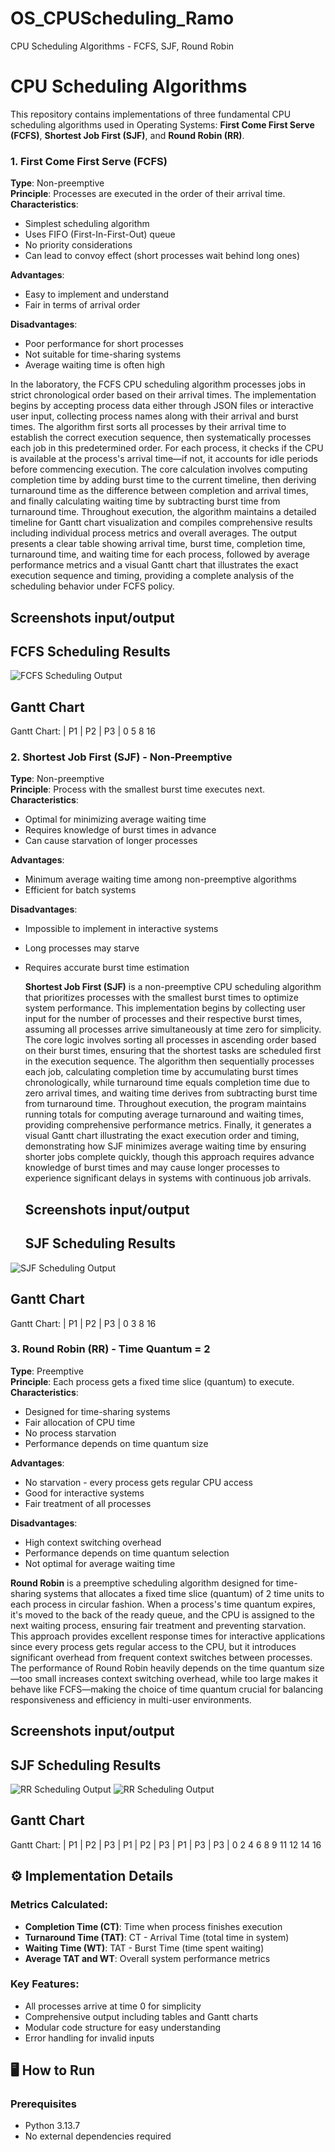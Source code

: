 # OS_CPUScheduling_Ramo
CPU Scheduling Algorithms - FCFS, SJF, Round Robin
 # CPU Scheduling Algorithms

This repository contains implementations of three fundamental CPU scheduling algorithms used in Operating Systems: **First Come First Serve (FCFS)**, **Shortest Job First (SJF)**, and **Round Robin (RR)**.

### 1. First Come First Serve (FCFS)
**Type**: Non-preemptive  
**Principle**: Processes are executed in the order of their arrival time.  
**Characteristics**:
- Simplest scheduling algorithm
- Uses FIFO (First-In-First-Out) queue
- No priority considerations
- Can lead to convoy effect (short processes wait behind long ones)

**Advantages**:
- Easy to implement and understand
- Fair in terms of arrival order

**Disadvantages**:
- Poor performance for short processes
- Not suitable for time-sharing systems
- Average waiting time is often high
  
In the laboratory, the FCFS CPU scheduling algorithm processes jobs in strict chronological order based on their arrival times. The implementation begins by accepting process data either through JSON files or interactive user input, collecting process names along with their arrival and burst times. The algorithm first sorts all processes by their arrival time to establish the correct execution sequence, then systematically processes each job in this predetermined order. For each process, it checks if the CPU is available at the process's arrival time—if not, it accounts for idle periods before commencing execution. The core calculation involves computing completion time by adding burst time to the current timeline, then deriving turnaround time as the difference between completion and arrival times, and finally calculating waiting time by subtracting burst time from turnaround time. Throughout execution, the algorithm maintains a detailed timeline for Gantt chart visualization and compiles comprehensive results including individual process metrics and overall averages. The output presents a clear table showing arrival time, burst time, completion time, turnaround time, and waiting time for each process, followed by average performance metrics and a visual Gantt chart that illustrates the exact execution sequence and timing, providing a complete analysis of the scheduling behavior under FCFS policy.

  ## Screenshots input/output
  ## FCFS Scheduling Results
  ![FCFS Scheduling Output](images/FCFS%20input_output.jpg)

 ## Gantt Chart 
 
Gantt Chart:
| P1  |  P2 |  P3 |
0     5     8     16

### 2. Shortest Job First (SJF) - Non-Preemptive
**Type**: Non-preemptive  
**Principle**: Process with the smallest burst time executes next.  
**Characteristics**:
- Optimal for minimizing average waiting time
- Requires knowledge of burst times in advance
- Can cause starvation of longer processes

**Advantages**:
- Minimum average waiting time among non-preemptive algorithms
- Efficient for batch systems

**Disadvantages**:
- Impossible to implement in interactive systems
- Long processes may starve
- Requires accurate burst time estimation

  **Shortest Job First (SJF)** is a non-preemptive CPU scheduling algorithm that prioritizes processes with the smallest burst times to optimize system performance. This implementation begins by collecting user input for the number of processes and their respective burst times, assuming all processes arrive simultaneously at time zero for simplicity. The core logic involves sorting all processes in ascending order based on their burst times, ensuring that the shortest tasks are scheduled first in the execution sequence. The algorithm then sequentially processes each job, calculating completion time by accumulating burst times chronologically, while turnaround time equals completion time due to zero arrival times, and waiting time derives from subtracting burst time from turnaround time. Throughout execution, the program maintains running totals for computing average turnaround and waiting times, providing comprehensive performance metrics. Finally, it generates a visual Gantt chart illustrating the exact execution order and timing, demonstrating how SJF minimizes average waiting time by ensuring shorter jobs complete quickly, though this approach requires advance knowledge of burst times and may cause longer processes to experience significant delays in systems with continuous job arrivals.

  
  ## Screenshots input/output
  
  ## SJF Scheduling Results
![SJF Scheduling Output](images/SJF%20input_output.jpg)

 ## Gantt Chart 
 
 Gantt Chart:
| P1  |  P2 |  P3 |
0     3     8     16

### 3. Round Robin (RR) - Time Quantum = 2
**Type**: Preemptive  
**Principle**: Each process gets a fixed time slice (quantum) to execute.  
**Characteristics**:
- Designed for time-sharing systems
- Fair allocation of CPU time
- No process starvation
- Performance depends on time quantum size

**Advantages**:
- No starvation - every process gets regular CPU access
- Good for interactive systems
- Fair treatment of all processes

**Disadvantages**:
- High context switching overhead
- Performance depends on time quantum selection
- Not optimal for average waiting time

**Round Robin** is a preemptive scheduling algorithm designed for time-sharing systems that allocates a fixed time slice (quantum) of 2 time units to each process in circular fashion. When a process's time quantum expires, it's moved to the back of the ready queue, and the CPU is assigned to the next waiting process, ensuring fair treatment and preventing starvation. This approach provides excellent response times for interactive applications since every process gets regular access to the CPU, but it introduces significant overhead from frequent context switches between processes. The performance of Round Robin heavily depends on the time quantum size—too small increases context switching overhead, while too large makes it behave like FCFS—making the choice of time quantum crucial for balancing responsiveness and efficiency in multi-user environments.


 ## Screenshots input/output
  
  ## SJF Scheduling Results
![RR Scheduling Output](images/RR%20input_output1.jpg)
![RR Scheduling Output](images/RR%20input_output2.jpg)
 ## Gantt Chart 
 
 Gantt Chart:
| P1  |  P2 |  P3 |  P1  |  P2 |  P3 | P1  |  P3 |  P3 |
0     2     4     6      8     9     11    12    14    16


## ⚙️ Implementation Details

### Metrics Calculated:
- **Completion Time (CT)**: Time when process finishes execution
- **Turnaround Time (TAT)**: CT - Arrival Time (total time in system)
- **Waiting Time (WT)**: TAT - Burst Time (time spent waiting)
- **Average TAT and WT**: Overall system performance metrics

### Key Features:
- All processes arrive at time 0 for simplicity
- Comprehensive output including tables and Gantt charts
- Modular code structure for easy understanding
- Error handling for invalid inputs


## 🖥️ How to Run

### Prerequisites
- Python 3.13.7
- No external dependencies required
